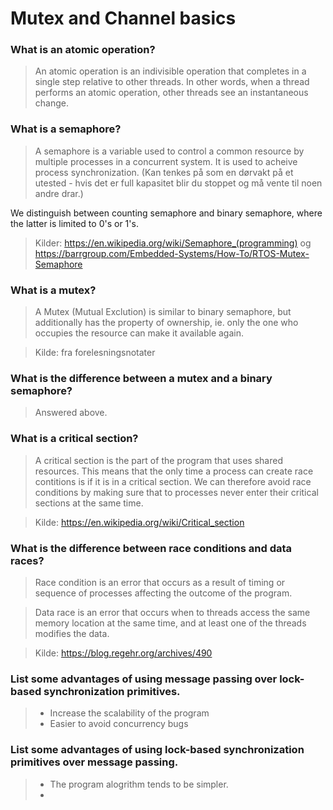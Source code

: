 # Mutex and Channel basics

### What is an atomic operation?
> An atomic operation is an indivisible operation that completes in a single step relative to other threads. In other words, when a thread performs an atomic operation, other threads see an instantaneous change. 

### What is a semaphore?
> A semaphore is a variable used to control a common resource by multiple processes in a concurrent system. It is used to acheive process synchronization. (Kan tenkes på som en dørvakt på et utested - hvis det er full kapasitet blir du stoppet og må vente til noen andre drar.)

We distinguish between counting semaphore and binary semaphore, where the latter is limited to 0's or 1's.

> Kilder: https://en.wikipedia.org/wiki/Semaphore_(programming) og https://barrgroup.com/Embedded-Systems/How-To/RTOS-Mutex-Semaphore


### What is a mutex?
> A Mutex (Mutual Exclution) is similar to binary semaphore, but additionally has the property of ownership, ie. only the one who occupies the resource can make it available again.

> Kilde: fra forelesningsnotater


### What is the difference between a mutex and a binary semaphore?
> Answered above. 

### What is a critical section?
> A critical section is the part of the program that uses shared resources. This means that the only time a process can create race contitions is if it is in a critical section. We can therefore avoid race conditions by making sure that to processes never enter their critical sections at the same time. 

> Kilde: https://en.wikipedia.org/wiki/Critical_section

### What is the difference between race conditions and data races?
 > Race condition is an error that occurs as a result of timing or sequence of processes affecting the outcome of the program.

 
 > Data race is an error that occurs when to threads access the same memory location at the same time, and at least one of the threads modifies the data. 

> Kilde: https://blog.regehr.org/archives/490

### List some advantages of using message passing over lock-based synchronization primitives.
> - Increase the scalability of the program
> - Easier to avoid concurrency bugs


### List some advantages of using lock-based synchronization primitives over message passing.
> - The program alogrithm tends to be simpler.
> - 
